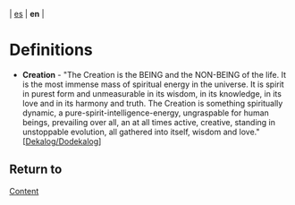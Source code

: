 | [es](../español/definiciones.md) | **en** |
 
# Definitions

<a name="creation"></a>
- **Creation** - "The Creation is the BEING and the NON-BElNG of the life. It is the most immense mass of spiritual energy in the universe. It is spirit in purest form and unmeasurable in its wisdom, in its knowledge, in its love and in its harmony and truth. The Creation is something spiritually dynamic, a pure-spirit-intelligence-energy, ungraspable for human beings, prevailing over all, an at all times active, creative, standing in unstoppable evolution, all gathered into itself, wisdom and love." [[Dekalog/Dodekalog](./references.md#DD)]

## Return to

[Content](./content.md)
